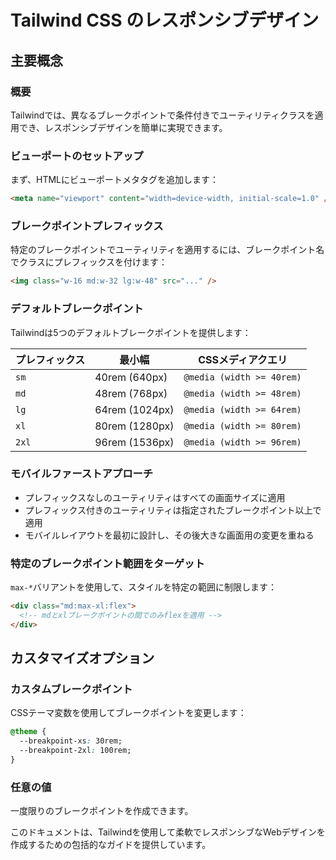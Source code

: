 # Tailwind CSS のレスポンシブデザイン

## 主要概念

### 概要

Tailwindでは、異なるブレークポイントで条件付きでユーティリティクラスを適用でき、レスポンシブデザインを簡単に実現できます。

### ビューポートのセットアップ

まず、HTMLにビューポートメタタグを追加します：

```html
<meta name="viewport" content="width=device-width, initial-scale=1.0" />
```

### ブレークポイントプレフィックス

特定のブレークポイントでユーティリティを適用するには、ブレークポイント名でクラスにプレフィックスを付けます：

```html
<img class="w-16 md:w-32 lg:w-48" src="..." />
```

### デフォルトブレークポイント

Tailwindは5つのデフォルトブレークポイントを提供します：

| プレフィックス | 最小幅 | CSSメディアクエリ |
|--------|--------------|-----------------|
| `sm`   | 40rem (640px) | `@media (width >= 40rem)` |
| `md`   | 48rem (768px) | `@media (width >= 48rem)` |
| `lg`   | 64rem (1024px)| `@media (width >= 64rem)` |
| `xl`   | 80rem (1280px)| `@media (width >= 80rem)` |
| `2xl`  | 96rem (1536px)| `@media (width >= 96rem)` |

### モバイルファーストアプローチ

- プレフィックスなしのユーティリティはすべての画面サイズに適用
- プレフィックス付きのユーティリティは指定されたブレークポイント以上で適用
- モバイルレイアウトを最初に設計し、その後大きな画面用の変更を重ねる

### 特定のブレークポイント範囲をターゲット

`max-*`バリアントを使用して、スタイルを特定の範囲に制限します：

```html
<div class="md:max-xl:flex">
  <!-- mdとxlブレークポイントの間でのみflexを適用 -->
</div>
```

## カスタマイズオプション

### カスタムブレークポイント

CSSテーマ変数を使用してブレークポイントを変更します：

```css
@theme {
  --breakpoint-xs: 30rem;
  --breakpoint-2xl: 100rem;
}
```

### 任意の値

一度限りのブレークポイントを作成できます。

このドキュメントは、Tailwindを使用して柔軟でレスポンシブなWebデザインを作成するための包括的なガイドを提供しています。
